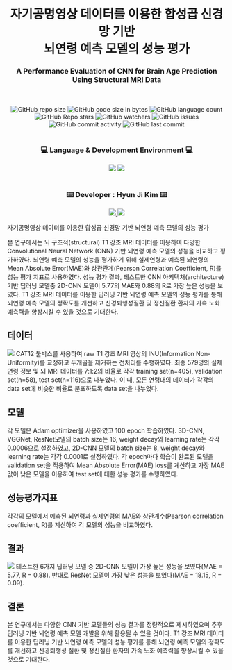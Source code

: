 # <div align=center> 자기공명영상 데이터를 이용한 합성곱 신경망 기반 <br /> 뇌연령 예측 모델의 성능 평가 </div>
### <div align=center> A Performance Evaluation of CNN for Brain Age Prediction Using Structural MRI Data
 </div>

<div align=center>
	<br />
	<br />
	<img alt="GitHub repo size" src="https://img.shields.io/github/repo-size/HJK02130/A-Performance-Evaluation-of-CNN-for-Brain-Age-Prediction-Using-Structural-MRI-Data?style=flat-square">
	<img alt="GitHub code size in bytes" src="https://img.shields.io/github/languages/code-size/HJK02130/A-Performance-Evaluation-of-CNN-for-Brain-Age-Prediction-Using-Structural-MRI-Data?style=flat-square">
	<img alt="GitHub language count" src="https://img.shields.io/github/languages/count/HJK02130/A-Performance-Evaluation-of-CNN-for-Brain-Age-Prediction-Using-Structural-MRI-Data?style=flat-square">
	<br />
	<img alt="GitHub Repo stars" src="https://img.shields.io/github/stars/HJK02130/A-Performance-Evaluation-of-CNN-for-Brain-Age-Prediction-Using-Structural-MRI-Data?style=social">
	<img alt="GitHub watchers" src="https://img.shields.io/github/watchers/HJK02130/A-Performance-Evaluation-of-CNN-for-Brain-Age-Prediction-Using-Structural-MRI-Data?style=social">
	<img alt="GitHub issues" src="https://img.shields.io/github/issues/HJK02130/A-Performance-Evaluation-of-CNN-for-Brain-Age-Prediction-Using-Structural-MRI-Data">
	<br />
	<img alt="GitHub commit activity" src="https://img.shields.io/github/commit-activity/m/HJK02130/A-Performance-Evaluation-of-CNN-for-Brain-Age-Prediction-Using-Structural-MRI-Data?style=flat-square">
	<img alt="GitHub last commit" src="https://img.shields.io/github/last-commit/HJK02130/A-Performance-Evaluation-of-CNN-for-Brain-Age-Prediction-Using-Structural-MRI-Data?style=flat-square">
	</div>
<br />

### <div align=center> :computer: Language & Development Environment :computer: </div>
<div align=center>
	<img src="https://img.shields.io/badge/Python-3766AB?style=flat-square&logo=Python&logoColor=white"/> 
	<img src="https://img.shields.io/badge/GoogleColab-F9AB00?style=flat-square&logo=GoogleColab&logoColor=white"/> </div>

<br />

### <div align=center> :keyboard: Developer : Hyun Ji Kim :keyboard: </div>
<div align=center>
	<a href="mailto:hjk02130@gmail.com"> <img src ="https://img.shields.io/badge/Gmail-EA4335.svg?&style=flat-squar&logo=Gmail&logoColor=white"/> </a> 
	<a href = "https://github.com/HJK02130"> <img src ="https://img.shields.io/badge/Github-181717.svg?&style=flat-squar&logo=Github&logoColor=white"/> </a> </div>

자기공명영상 데이터를 이용한  합성곱 신경망 기반 뇌연령 예측 모델의 성능 평가

본 연구에서는 뇌 구조적(structural) T1 강조 MRI 데이터를 이용하여 다양한 Convolutional Neural Network (CNN) 기반 뇌연령 예측 모델의 성능을 비교하고 평가하였다. 뇌연령 예측 모델의 성능을 평가하기 위해 실제연령과 예측된 뇌연령의 Mean Absolute Error(MAE)와 상관관계(Pearson Correlation Coefficient, R)를 성능 평가 지표로 사용하였다. 성능 평가 결과, 테스트한 CNN 아키텍처(architecture) 기반 딥러닝 모델중 2D-CNN 모델이 5.77의 MAE와 0.88의 R로 가장 높은 성능을 보였다. T1 강조 MRI 데이터를 이용한 딥러닝 기반 뇌연령 예측 모델의 성능 평가를 통해 뇌연령 예측 모델의 정확도를 개선하고 신경퇴행성질환 및 정신질환 환자의 가속 노화 예측력을 향상시킬 수 있을 것으로 기대한다.

## 데이터

**![](https://lh3.googleusercontent.com/5XcKpqI6HX87bEzfQkRu3mhLDJ9SE1RYE-DAx2rE4xspQhZhss6jMVXiFzR9lApnThjuhVAElx3IxMvF_iQfRRGmDCd9WnXB-dIR_RQU5QZ1Bg2WVwsfgVhyFIJXgPz8y8l5nXlm)**
 CAT12 툴박스를 사용하여 raw T1 강조 MRI 영상의 INU(Information Non-Uniformity)를 교정하고 두개골을 제거하는 전처리를 수행하였다. 최종 579명의 실제연령 정보 및 뇌 MRI 데이터를 7:1:2의 비율로 각각 training set(n=405), validation set(n=58), test set(n=116)으로 나누었다. 이 때, 모든 연령대의 데이터가 각각의 data set에 비슷한 비율로 분포하도록 data set을 나누었다.

## 모델

각 모델은 Adam optimizer을 사용하였고 100 epoch 학습하였다. 3D-CNN, VGGNet, ResNet모델의 batch size는 16, weight decay와 learning rate는 각각 0.0006으로 설정하였고, 2D-CNN 모델의 batch size는 8, weight decay와 learning rate는 각각 0.0001로 설정하였다. 각 epoch마다 학습이 완료된 모델을 validation set을 적용하여 Mean Absolute Error(MAE) loss를 계산하고 가장 MAE 값이 낮은 모델을 이용하여 test set에 대한 성능 평가를 수행하였다.

## 성능평가지표

각각의 모델에서 예측된 뇌연령과 실제연령의 MAE와 상관계수(Pearson correlation coefficient, R)를 계산하여 각 모델의 성능을 비교하였다.

## 결과

![](https://lh5.googleusercontent.com/sTtAcOGKzeEOnNiNxr5YvS955DiRc5Px_UCa4Psi79b2HkJBR49OWdfVFFlC4xxwelr2uO8KA1asbTWLynDlMKgaJ4wWtTE0WjM4nbWvHSONbPyzu6b44sqPUzbwt0cimTEm-lJV)
 테스트한 6가지 딥러닝 모델 중 2D-CNN 모델이 가장 높은 성능을 보였다(MAE = 5.77, R = 0.88). 반대로 ResNet 모델이 가장 낮은 성능을 보였다(MAE = 18.15, R = 0.09).

## 결론

본 연구에서는 다양한 CNN 기반 모델들의 성능 결과를 정량적으로 제시하였으며 추후 딥러닝 기반 뇌연령 예측 모델 개발을 위해 활용될 수 있을 것이다. T1 강조 MRI 데이터를 이용한 딥러닝 기반 뇌연령 예측 모델의 성능 평가를 통해 뇌연령 예측 모델의 정확도를 개선하고 신경퇴행성 질환 및 정신질환 환자의 가속 노화 예측력을 향상시킬 수 있을 것으로 기대한다.
